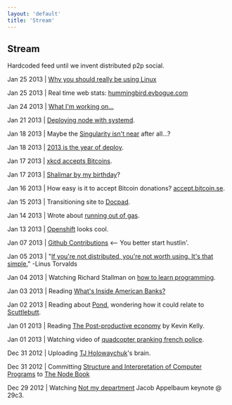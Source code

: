 ```yaml
--- 
layout: 'default'
title: 'Stream'
---
```


Stream
------

<p class="lead">Hardcoded feed until we invent distributed p2p social.</p>

Jan 25 2013 | [Why you should really be using Linux](/posts/linux)

Jan 25 2013 | Real time web stats: [hummingbird.evbogue.com](http://hummingbird.evbogue.com)

Jan 24 2013 | [What I'm working on...](/posts/workingon)

Jan 21 2013 | [Deploying node with systemd](http://savanne.be/articles/deploying-node-js-with-systemd/).

Jan 18 2013 | Maybe the [Singularity isn't near](http://www.edge.org/response-detail/23784) after all...?

Jan 18 2013 | [2013 is the year of deploy](/posts/deploy).

Jan 17 2013 | <a href="https://xkcd.com/bitcoin/">xkcd accepts Bitcoins</a>.

Jan 17 2013 | <a href="/posts/shalimar">Shalimar by my birthday</a>? 

Jan 16 2013 | How easy is it to accept Bitcoin donations? <a href="http://accept.bitcoin.se/">accept.bitcoin.se</a>.

Jan 15 2013 | Transitioning site to <a href="https://github.com/bevry/docpad/">Docpad</a>.

Jan 14 2013 | Wrote about <a href="/posts/outofgas">running out of gas</a>.

Jan 13 2013 | <a href="http://openshift.redhat.com/">Openshift</a> looks cool.

Jan 07 2013 | <a href="https://github.com/blog/1360-introducing-contributions">Github Contributions</a> <-- You better start hustlin'.

Jan 05 2013 | "<a href="http://youtu.be/4XpnKHJAok8?t=10m57s">If you're not distributed, you're not worth using. It's that simple.</a>" -Linus Torvalds 

Jan 04 2013 | Watching Richard Stallman on <a href="https://www.youtube.com/watch?v=qN7u1j44QTo">how to learn programming</a>. 

Jan 03 2013 | Reading <a href="http://www.theatlantic.com/magazine/archive/2013/01/whats-inside-americas-banks/309196/">What's Inside American Banks?</a>

Jan 02 2013 | Reading about <a href="https://github.com/agl/pond">Pond</a>, wondering how it could relate to <a href="https://github.com/dominictarr/scuttlebutt">Scuttlebutt</a>.

Jan 01 2013 | Reading <a href="http://www.kk.org/thetechnium/archives/2013/01/the_post-produc.php">The Post-productive economy</a> by Kevin Kelly.

Jan 01 2013 | Watching video of <a href="http://www.myfoxdc.com/story/20472463/unmanned-drone-buzzes-french-police-car#axzz2GlKrd255">quadcopter pranking french police</a>.

Dec 31 2012 | Uploading <a href="https://github.com/visionmedia">TJ Holowaychuk</a>'s brain.

Dec 31 2012 | Committing <a href="http://mitpress.mit.edu/sicp/full-text/book/book-Z-H-4.html#%_toc_start">Structure and Interpretation of Computer Programs</a> to <a href="https://github.com/evbogue/thenodebook">The Node Book</a>

Dec 29 2012 | Watching <a href="https://www.youtube.com/watch?v=QNsePZj_Yks">Not my department</a> Jacob Appelbaum keynote @ 29c3. 
